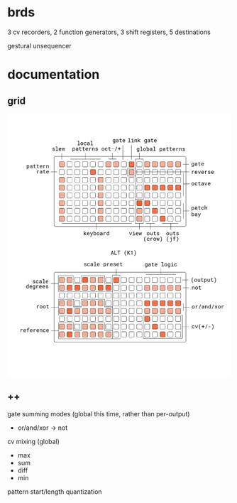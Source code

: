 # brds

3 cv recorders, 2 function generators, 3 shift registers, 5 destinations

gestural unsequencer

# documentation

## grid

![brds grid docs](doc/brds.png)

## ++

gate summing modes (global this time, rather than per-output)
  - or/and/xor -> not

cv mixing (global)
  - max
  - sum
  - diff
  - min

pattern start/length quantization
